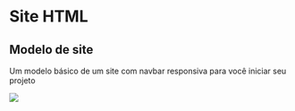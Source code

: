 # Site HTML
## Modelo de site
<p>Um modelo básico de um site com navbar responsiva para você iniciar seu projeto</p>
<img src="https://cdn.discordapp.com/attachments/973694626420641802/1173870993421389846/image.png?ex=6565878e&is=6553128e&hm=861a7f91334fae89cbc1401feb2541065754558e8426e9ec314c7337f6faee71&">
